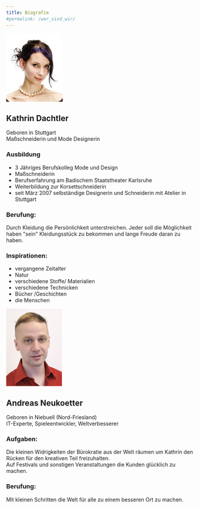```yaml
---
title: Biografie
#permalink: /wer_sind_wir/
---
```


<div class="bio">
<div class="photo">
	<img class="framed" src="/images/elfenrausch-kathrin.jpg"/>
</div>
<div class="info">
<p>
<h2>Kathrin Dachtler</h2>
Geboren in Stuttgart<br/>
Maßschneiderin und Mode Designerin<br/>
</p>

<p>
<h3>Ausbildung</h3>
<ul>
<li>3 Jähriges Berufskolleg Mode und Design</li>
<li>Maßschneiderin</li>
<li>Berufserfahrung am Badischem Staatstheater Karlsruhe</li>
<li>Weiterbildung zur Korsettschneiderin</li>
<li>seit März 2007 selbständige Designerin und Schneiderin mit Atelier in Stuttgart</li>
</ul>
</p>

<p>
<h3>Berufung:</h3>
Durch Kleidung die Persönlichkeit unterstreichen.
Jeder soll die Möglichkeit haben "sein" Kleidungsstück zu bekommen und lange Freude daran zu haben.
</p>

<p>
<h3>Inspirationen:</h3>
<ul>
<li>vergangene Zeitalter</li>
<li>Natur</li>
<li>verschiedene Stoffe/ Materialien</li>
<li>verschiedene Technicken</li>
<li>Bücher /Geschichten</li>
<li>die Menschen</li>
</ul>
</p>
</div>
</div>

<div class="bio">
<div class="photo">
	<img class="framed" src="/images/elfenrausch-andreas.jpg"/>
</div>
<div class="info">
<p>
<h2>Andreas Neukoetter</h2>
Geboren in Niebuell (Nord-Friesland)<br/>
IT-Experte, Spieleentwickler, Weltverbesserer<br/>
</p>

<p>
<h3>Aufgaben:</h3>
Die kleinen Widrigkeiten der Bürokratie aus der Welt räumen um Kathrin den Rücken für den kreativen Teil freizuhalten.<br/>
Auf Festivals und sonstigen Veranstaltungen die Kunden glücklich zu machen.<br/>
</p>
<p>
<h3>Berufung:</h3>
Mit kleinen Schritten die Welt für alle zu einem besseren Ort zu machen.
</p>
</div>
</div>

